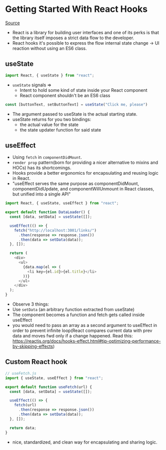 # Getting Started With React Hooks
[Source](https://www.valentinog.com/blog/hooks/)
* React is a library for building user interfaces and one of its perks is that the library itself imposes a strict data flow to the developer. 
* React hooks it's possible to express the flow internal state change -> UI reaction without using an ES6 class.

## useState
```js
import React, { useState } from "react";
```
* `useState` signals => 
  * Intent to hold some kind of state inside your React component
  * React component shouldn't be an ES6 class 
```js
const [buttonText, setButtonText] = useState("Click me, please")
```
* The argument passed to useState is the actual starting state.
* useState returns for you two bindings:
  * the actual value for the state
  * the state updater function for said state
## useEffect
* Using `fetch` in `componentDidMount`.
* `render prop` pattern(born for providing a nicer alternative to mixins and HOCs) has its shortcomings.
* Hooks provide a better ergonomics for encapsulating and reusing logic in React.
* "useEffect serves the same purpose as componentDidMount, componentDidUpdate, and componentWillUnmount in React classes, but unified into a single API"
```js
import React, { useState, useEffect } from "react";

export default function DataLoader() {
  const [data, setData] = useState([]);

  useEffect(() => {
    fetch("http://localhost:3001/links/")
      .then(response => response.json())
      .then(data => setData(data));
  }, []);

  return (
    <div>
      <ul>
        {data.map(el => (
          <li key={el.id}>{el.title}</li>
        ))}
      </ul>
    </div>
  );
}
```
* Observe 3 things:
 * Use `setData` (an arbitrary function extracted from useState)
 * The component becomes a function and fetch gets called inside useEffect
 * you would need to pass an array as a second argument to useEffect in order to prevent infinite loop(React compares current data with prev data and moves fwd only if a change happened. Read this: https://reactjs.org/docs/hooks-effect.html#tip-optimizing-performance-by-skipping-effects)

## Custom React hook
```js
// useFetch.js
import { useState, useEffect } from "react";

export default function useFetch(url) {
  const [data, setData] = useState([]);

  useEffect(() => {
    fetch(url)
      .then(response => response.json())
      .then(data => setData(data));
  }, []);

  return data;
}
```
* nice, standardized, and clean way for encapsulating and sharing logic.
